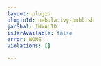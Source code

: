 ```yaml
---
layout: plugin
pluginId: nebula.ivy-publish
jarSha1: INVALID
isJarAvailable: false
error: NONE
violations: []

---
```

